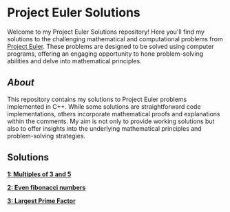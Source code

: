 


# Project Euler Solutions

Welcome to my Project Euler Solutions repository! Here you'll find my solutions to the challenging mathematical and computational problems from [Project Euler](https://www.hackerrank.com/contests/projecteuler/challenges). These problems are designed to be solved using computer programs, offering an engaging opportunity to hone problem-solving abilities and delve into mathematical principles.

## *About*

This repository contains my solutions to Project Euler problems implemented in C++. While some solutions are straightforward code implementations, others incorporate mathematical proofs and explanations within the comments. My aim is not only to provide working solutions but also to offer insights into the underlying mathematical principles and problem-solving strategies.

## Solutions

**[1: Multiples of 3 and 5](solutions/ProjectEuler1.cpp)**

**[2: Even fibonacci numbers](solutions/ProjectEuler2.cpp)**

**[3: Largest Prime Factor](solutions/projectEuler3.cpp)**

